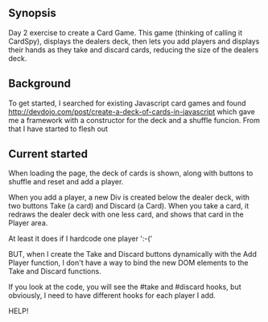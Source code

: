 ## Synopsis

Day 2 exercise to create a Card Game.   This game (thinking of calling it CardSpy), displays the dealers deck, then lets you add players and displays their hands as they take and discard cards, reducing the size of the dealers deck.

## Background

To get started, I searched for existing Javascript card games and found http://devdojo.com/post/create-a-deck-of-cards-in-javascript
which gave me a framework with a constructor for the deck and a shuffle funcion.   From that I have started to flesh out

## Current started

When loading the page, the deck of cards is shown, along with buttons to shuffle and reset and add a player.

When you add a player, a new Div is created below the dealer deck, with two buttons Take (a card) and Discard (a Card).   When you take a card, it redraws the dealer deck with one less card, and shows that card in the Player area.

At least it does if I hardcode one player ':-('

BUT, when I create the Take and Discard buttons dynamically with the Add Player function, I don't have a way to bind the new DOM elements to the Take and Discard functions.

If you look at the code, you will see the #take and #discard hooks, but obviously, I need to have different hooks for each player I add.

HELP!
